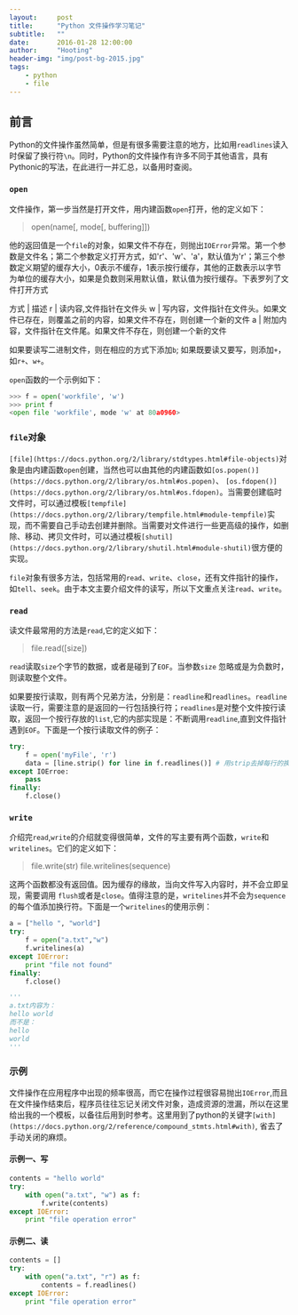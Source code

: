 ```yaml
---
layout:     post
title:      "Python 文件操作学习笔记"
subtitle:   ""
date:       2016-01-28 12:00:00
author:     "Hooting"
header-img: "img/post-bg-2015.jpg"
tags:
    - python
    - file
---
```


## 前言
Python的文件操作虽然简单，但是有很多需要注意的地方，比如用`readlines`读入时保留了换行符`\n`。同时，Python的文件操作有许多不同于其他语言，具有Pythonic的写法，在此进行一并汇总，以备用时查阅。

### `open`
文件操作，第一步当然是打开文件，用内建函数`open`打开，他的定义如下：

> open(name[, mode[, buffering]])

他的返回值是一个`file`的对象，如果文件不存在，则抛出`IOError`异常。第一个参数是文件名；第二个参数定义打开方式，如'r'、'w'、'a'，默认值为'r'；第三个参数定义期望的缓存大小，0表示不缓存，1表示按行缓存，其他的正数表示以字节为单位的缓存大小，如果是负数则采用默认值，默认值为按行缓存。下表罗列了文件打开方式

方式 | 描述
r   | 读内容,文件指针在文件头
w   | 写内容，文件指针在文件头。如果文件已存在，则覆盖之前的内容，如果文件不存在，则创建一个新的文件
a   | 附加内容，文件指针在文件尾。如果文件不存在，则创建一个新的文件

如果要读写二进制文件，则在相应的方式下添加`b`; 如果既要读又要写，则添加`+`，如`r+`、`w+`。

`open`函数的一个示例如下：

```python
>>> f = open('workfile', 'w')
>>> print f
<open file 'workfile', mode 'w' at 80a0960>
```

### `file`对象
`[file](https://docs.python.org/2/library/stdtypes.html#file-objects)`对象是由内建函数`open`创建，当然也可以由其他的内建函数如`[os.popen()](https://docs.python.org/2/library/os.html#os.popen)`、
`[os.fdopen()](https://docs.python.org/2/library/os.html#os.fdopen)`。当需要创建临时文件时，可以通过模板`[tempfile](https://docs.python.org/2/library/tempfile.html#module-tempfile)`实现，而不需要自己手动去创建并删除。当需要对文件进行一些更高级的操作，如删除、移动、拷贝文件时，可以通过模板`[shutil](https://docs.python.org/2/library/shutil.html#module-shutil)`很方便的实现。

`file`对象有很多方法，包括常用的`read`、`write`、`close`，还有文件指针的操作，如`tell`、`seek`。由于本文主要介绍文件的读写，所以下文重点关注`read`、`write`。

### `read`
读文件最常用的方法是`read`,它的定义如下：

> file.read([size])

`read`读取`size`个字节的数据，或者是碰到了`EOF`。当参数`size` 忽略或是为负数时，则读取整个文件。

如果要按行读取，则有两个兄弟方法，分别是：`readline`和`readlines`。`readline`读取一行，需要注意的是返回的一行包括换行符；`readlines`是对整个文件按行读取，返回一个按行存放的`list`,它的内部实现是：不断调用`readline`,直到文件指针遇到`EOF`。下面是一个按行读取文件的例子：

```python
try:
	f = open('myFile', 'r')
	data = [line.strip() for line in f.readlines()] # 用strip去掉每行的换行符
except IOErroe:
	pass
finally:
	f.close()
```

### `write`
介绍完`read`,`write`的介绍就变得很简单，文件的写主要有两个函数，`write`和`writelines`。它们的定义如下：

> file.write(str)
> file.writelines(sequence)

这两个函数都没有返回值。因为缓存的缘故，当向文件写入内容时，并不会立即呈现，需要调用 `flush`或者是`close`。值得注意的是，`writelines`并不会为`sequence`的每个值添加换行符。下面是一个`writelines`的使用示例：

```python
a = ["hello ", "world"]
try:
    f = open("a.txt","w")
    f.writelines(a)
except IOError:
    print "file not found"
finally:
    f.close()

'''
a.txt内容为：
hello world 
而不是：
hello
world
'''
```

### 示例
文件操作在应用程序中出现的频率很高，而它在操作过程很容易抛出`IOError`,而且在文件操作结束后，程序员往往忘记关闭文件对象，造成资源的泄漏，所以在这里给出我的一个模板，以备往后用到时参考。这里用到了python的关键字`[with](https://docs.python.org/2/reference/compound_stmts.html#with)`, 省去了手动关闭的麻烦。

#### 示例一、写

```python
contents = "hello world"
try:
	with open("a.txt", "w") as f:
		f.write(contents)
except IOError:
	print "file operation error"
```

#### 示例二、读

```python
contents = []
try:
	with open("a.txt", "r") as f:
		contents = f.readlines()
except IOError:
	print "file operation error"
```